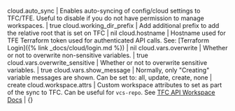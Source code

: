 cloud.auto_sync | Enables auto-syncing of config/cloud settings to TFC/TFE. Useful to disable if you do not have permission to manage workspaces. | true
cloud.working_dir_prefix | Add additional prefix to add the relative root that is set on TFC | nil
cloud.hostname | Hostname used for TFE Terraform token used for authenticated API calls. See: [Terraform Login]({% link _docs/cloud/login.md %}) | nil
cloud.vars.overwrite | Whether or not to overwrite non-sensitive variables. | true
cloud.vars.overwrite_sensitive | Whether or not to overwrite sensitive variables. | true
cloud.vars.show_message | Normally, only "Creating" variable messages are shown. Can be set to: all, update, create, none  | create
cloud.workspace.attrs | Custom workspace attributes to set as part of the sync to TFC. Can be useful for `vcs-repo`. See [TFC API Workspace Docs](https://www.terraform.io/docs/cloud/api/workspaces.html) | {}